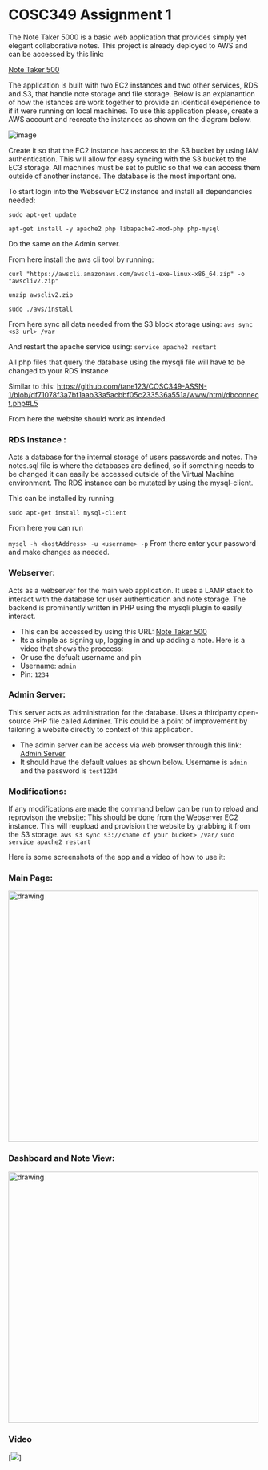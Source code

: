 
# COSC349 Assignment 1
The Note Taker 5000 is a basic web application that provides simply yet elegant collaborative notes. This project is already deployed to AWS and can be accessed by this link:

[Note Taker 500](http://3.26.26.212/index.html)

The application is built with two EC2 instances and two other services, RDS and S3, that handle note storage and file storage.
Below is an explanantion of how the istances are work together to provide an identical exeperience to if it were running on local machines.
To use this application please, create a AWS account and recreate the instances as shown on the diagram below.

![image](https://user-images.githubusercontent.com/19453292/136517903-66e9b4b8-f8bf-4970-b906-aa07645a4071.png)

Create it so that the EC2 instance has access to the S3 bucket by using IAM authentication. This will allow for easy syncing with the S3 bucket to the EC3 storage. All machines must be set to public so that we can access them outside of another instance. The database is the most important one.

To start login into the Websever EC2 instance and install all dependancies needed:

```sudo apt-get update```

```apt-get install -y apache2 php libapache2-mod-php php-mysql```

Do the same on the Admin server.

From here install the aws cli tool by running:

```curl "https://awscli.amazonaws.com/awscli-exe-linux-x86_64.zip" -o "awscliv2.zip"```

```unzip awscliv2.zip```

```sudo ./aws/install```

From here sync all data needed from the S3 block storage using:
```aws sync <s3 url> /var```

And restart the apache service using:
```service apache2 restart```

All php files that query the database using the mysqli file will have to be changed to your RDS instance

Similar to this:
https://github.com/tane123/COSC349-ASSN-1/blob/df71078f3a7bf1aab33a5acbbf05c233536a551a/www/html/dbconnect.php#L5

From here the website should work as intended.

### RDS Instance :  
Acts a database for the internal storage of users passwords and notes. The notes.sql file is where the databases are defined, so if something needs to be changed it can easily be accessed outside of the Virtual Machine environment.
The RDS instance can be mutated by using the mysql-client.

This can be installed by running

```sudo apt-get install mysql-client```

From here you can run 

```mysql -h <hostAddress> -u <username> -p```
From there enter your password and make changes as needed.
	
### Webserver: 
Acts as a webserver for the main web application. It uses a LAMP stack to interact with the database for user authentication and note storage. The backend is prominently written in PHP using the mysqli plugin to easily interact.

* This can be accessed by using this URL: [Note Taker 500](http://3.26.26.212/index.html)
* Its a simple as signing up, logging in and up adding a note. Here is a video that shows the proccess:
* Or use the defualt username and pin
* Username: ```admin```
* Pin: ```1234```
	

### Admin Server: 
This server acts as administration for the database. Uses a thirdparty open-source PHP file called Adminer. This could be a point of improvement by tailoring a website directly to context of this application.
* The admin server can be access via web browser through this link: [Admin Server](http://54.252.191.114/?server=db-cosc349-suppanut.chefvynnvuzl.ap-southeast-2.rds.amazonaws.com&username=admin&db=my_database)
* It should have the default values as shown below. Username is ```admin``` and the password is  ```test1234``` 


### Modifications:
If any modifications are made the command below can be run to reload and reprovison the website:
This should be done from the Webserver EC2 instance. This will reupload and provision the website by grabbing it from the S3 storage. 
```aws s3 sync s3://<name of your bucket> /var/```
```sudo service apache2 restart```

Here is some screenshots of the app and a video of how to use it:

### Main Page:
<img src="https://user-images.githubusercontent.com/19453292/132168235-e33ff70a-843c-4250-9c95-37eb8f0dc5e9.png" alt="drawing" width="500"/>

### Dashboard and Note View:
<img src="https://user-images.githubusercontent.com/19453292/132168333-335e52b9-6760-48d7-8e54-2695cec106ce.png" alt="drawing" width="500"/>

### Video
[![](https://youtu.be/hbHe_6ChSqo)]


